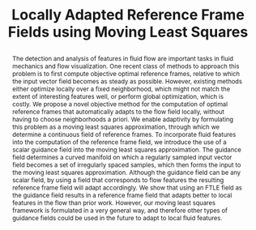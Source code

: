 ---
# this file is written in YAML http://docs.ansible.com/ansible/latest/YAMLSyntax.html
# all lines with a leading sharp are comments and will not be compiled
# longer blocks of text should start with a a leading > to escape all special characters

# URL handle for generated webpage
slug:       mlsobservers

#specifies layout to be used for page generation (do not modify)
layout:     publication

#publication title
title:      >
   Locally Adapted Reference Frame Fields using Moving Least Squares
   
#include in selected publications on front page (optional, delete line if not applicable)
display:	selected

#list all publication authors in correct order (please check the spelling is identical to your personal page)
authors:
 - Julio Rey Ramirez
 - Peter Rautek
 - Tobias Günther
 - Markus Hadwiger
 
#insert publication venue (displayed on publication page)
venue:      >
   IEEE Transactions on Visualization and Computer Graphics, Vol.32, No.1 (Proceedings IEEE VIS 2025), to appear
   
#insert short venue (displayed in box in publication list)
shortvenue: >
   IEEE VIS 2025

#specify publication year
year:       2026

#insert abstract of publication
abstract:   >
   The detection and analysis of features in fluid flow are important tasks in fluid mechanics and flow visualization. One recent class of methods to approach this problem is to first compute objective optimal reference frames, relative to which the input vector field becomes as steady as possible. However, existing methods either optimize locally over a fixed neighborhood, which might not match the extent of interesting features well, or perform global optimization, which is costly. We propose a novel objective method for the computation of optimal reference frames that automatically adapts to the flow field locally, without having to choose neighborhoods a priori. We enable adaptivity by formulating this problem as a moving least squares approximation, through which we determine a continuous field of reference frames. To incorporate fluid features into the computation of the reference frame field, we introduce the use of a scalar guidance field into the moving least squares approximation. The guidance field determines a curved manifold on which a regularly sampled input vector field becomes a set of irregularly spaced samples, which then forms the input to the moving least squares approximation. Although the guidance field can be any scalar field, by using a field that corresponds to flow features the resulting reference frame field will adapt accordingly. We show that using an FTLE field as the guidance field results in a reference frame field that adapts better to local features in the flow than prior work. However, our moving least squares framework is formulated in a very general way, and therefore other types of guidance fields could be used in the future to adapt to local fluid features.
   
#link to hi-res teaser image of publication (please make sure the image is wide, e.g. aspect ratio between 4:2 and 4:1)
teaser:     './publications/2025_rey_mlsobservers.png'
   
#link to smaller thumbnail image of publication (please make sure the aspect ratio is 3:2, suggested size is 150x100px)
thumbnail:  './publications/2025_rey_mlsobservers_thumbnail.png'

#link to publication video (optional): you can either upload the video to our website (insert local link) or host it on youtube or vimeo (in this case insert the youtube/vimeo link)
#video:       'https://www.youtube.com/watch?v=c6CBPzRL_Tw'

#link to talk video (optional): you can either upload the video to our website (insert local link) or host it on youtube or vimeo (in this case insert the youtube/vimeo link)
#talk:       'https://www.youtube.com/watch?v=qiLjCvrpdZU'

#link to publication pdf (optional)
#pdf:        './publications/2025_rey_mlsobservers.pdf'

#link to appendix pdf (optional)
#pdfsupp:    './publications/2025_rey_mlsobservers_appendixes.pdf'

#insert citation. please format citation by inserting <br> at line breaks, &nbsp;&nbsp; will insert a tab character to prettify the citation
citation:   >
  @article{Rey2025MLSObservers,<br>
   &nbsp;&nbsp;title = {Locally Adapted Reference Frame Fields using Moving Least Squares},<br>
   &nbsp;&nbsp;author = {Rey Ramirez, Julio and Rautek, Peter and G{\"u}nther, Tobias and Hadwiger, Markus},<br>
   &nbsp;&nbsp;journal = {IEEE Transactions on Visualization and Computer Graphics (Proceedings IEEE VIS 2025)},<br>
   &nbsp;&nbsp;year = {2026},<br>
   &nbsp;&nbsp;volume = {32},<br>
   &nbsp;&nbsp;number = {1},<br>
   &nbsp;&nbsp;pages = {to appear}<br>
  }

#insert links to additional material for the publication (optional)
#links need a title, a URL and a type (this defines the link icon) which can be one of the following values: code, archive, files, slides or text (this is the default icon)
links: 
# - title: Slides
#   type:  slides
#   url:   './publications/2023_rautek_vortexlens_slides.pdf'
# - title: Code
#   type:  github
#   url:   'https://github.com/vccvisualization/vortexlens'
 
---